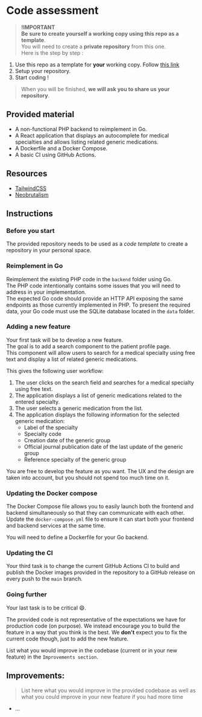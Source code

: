 # Code assessment

> **!IMPORTANT**  
> **Be sure to create yourself a working copy using this repo as a template**.  
> You will need to create a **private repository** from this one.   
> Here is the step by step :
1. Use this repo as a template for **your** working copy. Follow [this link](https://github.com/new?template_name=foundation-interview&template_owner=synapse-medicine)
2. Setup your repository. 
3. Start coding ! 
> When you will be finished, **we will ask you to share us your repository**. 

## Provided material

* A non-functional PHP backend to reimplement in Go.
* A React application that displays an autocomplete for medical specialties and allows listing related generic medications.
* A Dockerfile and a Docker Compose.
* A basic CI using GitHub Actions.

## Resources 

* [TailwindCSS](https://tailwindcss.com/docs)
* [Neobrutalism](https://www.neobrutalism.dev/styling)

## Instructions

### Before you start 

The provided repository needs to be used as a *code template* to create a repository in your personal space. 

### Reimplement in Go

Reimplement the existing PHP code in the `backend` folder using Go.  
The PHP code intentionally contains some issues that you will need to address in your implementation.  
The expected Go code should provide an HTTP API exposing the same endpoints as those currently implemented in PHP.
To present the required data, your Go code must use the SQLite database located in the `data` folder.

### Adding a new feature

Your first task will be to develop a new feature.  
The goal is to add a search component to the patient profile page.  
This component will allow users to search for a medical specialty using free text and display a list of related generic medications.  

This gives the following user workflow:  
1. The user clicks on the search field and searches for a medical specialty using free text.  
2. The application displays a list of generic medications related to the entered specialty.  
3. The user selects a generic medication from the list.  
4. The application displays the following information for the selected generic medication:
    - Label of the specialty  
    - Specialty code  
    - Creation date of the generic group  
    - Official journal publication date of the last update of the generic group  
    - Reference specialty of the generic group  

You are free to develop the feature as you want. The UX and the design are taken into account, but you should not spend too much time on it.

### Updating the Docker compose

The Docker Compose file allows you to easily launch both the frontend and backend simultaneously so that they can communicate with each other. Update the `docker-compose.yml` file to ensure it can start both your frontend and backend services at the same time.

You will need to define a Dockerfile for your Go backend.

### Updating the CI

Your third task is to change the current GitHub Actions CI to build and publish the Docker images provided in the repository to a GitHub release on every push to the `main` branch.

### Going further

Your last task is to be critical :smile:.

The provided code is not representative of the expectations we have for production code (on purpose).
We instead encourage you to build the feature in a way that you think is the best.
We **don't** expect you to fix the current code though, just to add the new feature.

List what you would improve in the codebase (current or in your new feature) in the `Improvements section`.

## Improvements:

> List here what you would improve in the provided codebase as well as what you could improve in your new feature
> if you had more time

* ...